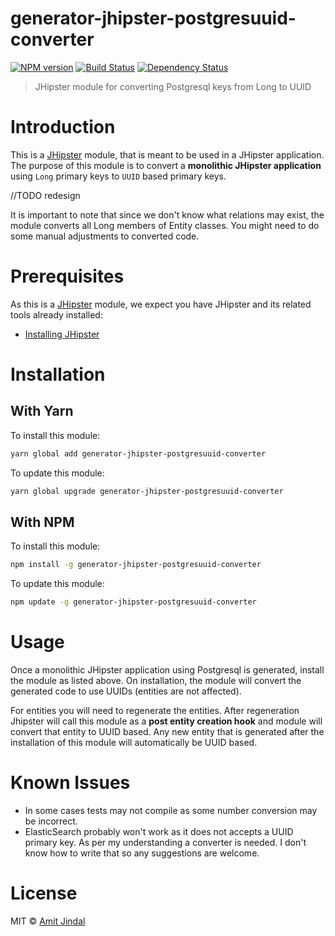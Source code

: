 # generator-jhipster-postgresuuid-converter
[![NPM version][npm-image]][npm-url] [![Build Status][travis-image]][travis-url] [![Dependency Status][daviddm-image]][daviddm-url]
> JHipster module for converting Postgresql keys from Long to UUID

# Introduction

This is a [JHipster](http://jhipster.github.io/) module, that is meant
to be used in a JHipster application. The purpose of this module is to
convert a **monolithic JHipster application** using `Long` primary keys
to `UUID` based primary keys.

//TODO redesign

It is important to note that since we don't know what relations may exist,
the module converts all Long members of Entity classes. You might need to
do some manual adjustments to converted code. 

# Prerequisites

As this is a [JHipster](http://jhipster.github.io/) module, we expect you have JHipster and its related tools already installed:

- [Installing JHipster](https://jhipster.github.io/installation.html)

# Installation

## With Yarn

To install this module:

```bash
yarn global add generator-jhipster-postgresuuid-converter
```

To update this module:

```bash
yarn global upgrade generator-jhipster-postgresuuid-converter
```

## With NPM

To install this module:

```bash
npm install -g generator-jhipster-postgresuuid-converter
```

To update this module:

```bash
npm update -g generator-jhipster-postgresuuid-converter
```

# Usage

Once a monolithic JHipster application using Postgresql is generated,
install the module as listed above. On installation, the module will
convert the generated code to use UUIDs (entities are not affected).

For entities you will need to regenerate the entities. After regeneration
Jhipster will call this module as a **post entity creation hook** and module
will convert that entity to UUID based. Any new entity that is generated
after the installation of this module will automatically be UUID based.


# Known Issues

- In some cases tests may not compile as some number conversion may be
incorrect.
- ElasticSearch probably won't work as it does not accepts a UUID primary
key. As per my understanding a converter is needed. I don't know how to
write that so any suggestions are welcome.


# License

MIT © [Amit Jindal](https://www.aquevix.com)


[npm-image]: https://img.shields.io/npm/v/generator-jhipster-postgresuuid-converter.svg
[npm-url]: https://npmjs.org/package/generator-jhipster-postgresuuid-converter
[travis-image]: https://travis-ci.org/amitjindal/generator-jhipster-postgresuuid-converter.svg?branch=master
[travis-url]: https://travis-ci.org/amitjindal/generator-jhipster-postgresuuid-converter
[daviddm-image]: https://david-dm.org/amitjindal/generator-jhipster-postgresuuid-converter.svg?theme=shields.io
[daviddm-url]: https://david-dm.org/amitjindal/generator-jhipster-postgresuuid-converter
